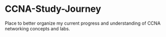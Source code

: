 # CCNA-Study-Journey
Place to better organize my current progress and understanding of CCNA networking concepts and labs. 
